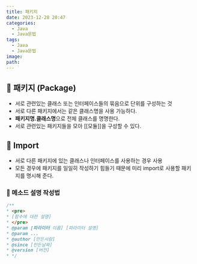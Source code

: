 ```yaml
---
title: 패키지
date: 2023-12-28 20:47
categories:
  - Java
  - Java문법
tags:
  - Java
  - Java문법
image: 
path:
---
```


## 📌 패키지 (Package)
- 서로 관련있는 클래스 또는 인터페이스들의 묶음으로 단위를 구성하는 것
- 서로 다른 패키지에서는 같은 클래스명을 사용 가능하다.
- **패키지명.클래스명**으로 전체 클래스를 명명한다.
- 서로 관련있는 패키지들을 모아 [[모듈]]을 구성할 수 있다.

## 📌 Import
- 서로 다른 패키지에 있는 클래스나 인터페이스를 사용하는 경우 사용
- 모든 경우에 패키지를 일일히 작성하기 힘들기 때문에 미리 import로 사용할 패키지를 명시해 준다.

### 🌈 메소드 설명 작성법
```java
/**
* <pre>
* [함수에 대한 설명]
* </pre>
* @param [파라미터 이름] [파라미터 설명]
* @param ...
* @author [만든사람]
* @since [만든날짜]
* @version [버전]
* */
```
